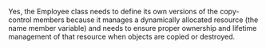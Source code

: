 Yes, the Employee class needs to define its own versions of the copy-control members because it manages a dynamically allocated resource (the name member variable) and needs to ensure proper ownership and lifetime management of that resource when objects are copied or destroyed.